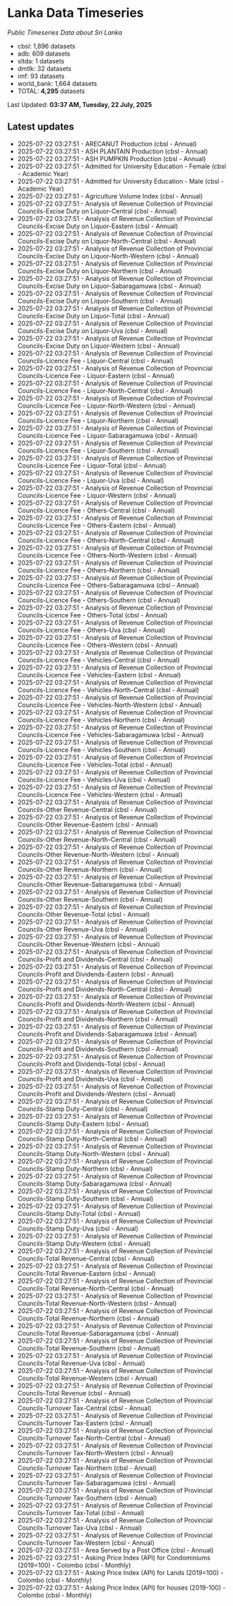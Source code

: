# Lanka Data Timeseries
*Public Timeseries Data about Sri Lanka*

* cbsl: 1,896 datasets
* adb: 609 datasets
* sltda: 1 datasets
* dmtlk: 32 datasets
* imf: 93 datasets
* world_bank: 1,664 datasets
* TOTAL: **4,295** datasets

Last Updated: **03:37 AM, Tuesday, 22 July, 2025**

## Latest updates

* 2025-07-22 03:27:51 - ARECANUT Production (cbsl - Annual)
* 2025-07-22 03:27:51 - ASH PLANTAIN Production (cbsl - Annual)
* 2025-07-22 03:27:51 - ASH PUMPKIN Production (cbsl - Annual)
* 2025-07-22 03:27:51 - Admitted for University Education - Female (cbsl - Academic Year)
* 2025-07-22 03:27:51 - Admitted for University Education - Male (cbsl - Academic Year)
* 2025-07-22 03:27:51 - Agriculture Volume Index (cbsl - Annual)
* 2025-07-22 03:27:51 - Analysis of Revenue Collection of Provincial Councils-Excise Duty on Liquor-Central (cbsl - Annual)
* 2025-07-22 03:27:51 - Analysis of Revenue Collection of Provincial Councils-Excise Duty on Liquor-Eastern (cbsl - Annual)
* 2025-07-22 03:27:51 - Analysis of Revenue Collection of Provincial Councils-Excise Duty on Liquor-North-Central (cbsl - Annual)
* 2025-07-22 03:27:51 - Analysis of Revenue Collection of Provincial Councils-Excise Duty on Liquor-North-Western (cbsl - Annual)
* 2025-07-22 03:27:51 - Analysis of Revenue Collection of Provincial Councils-Excise Duty on Liquor-Northern (cbsl - Annual)
* 2025-07-22 03:27:51 - Analysis of Revenue Collection of Provincial Councils-Excise Duty on Liquor-Sabaragamuwa (cbsl - Annual)
* 2025-07-22 03:27:51 - Analysis of Revenue Collection of Provincial Councils-Excise Duty on Liquor-Southern (cbsl - Annual)
* 2025-07-22 03:27:51 - Analysis of Revenue Collection of Provincial Councils-Excise Duty on Liquor-Total (cbsl - Annual)
* 2025-07-22 03:27:51 - Analysis of Revenue Collection of Provincial Councils-Excise Duty on Liquor-Uva (cbsl - Annual)
* 2025-07-22 03:27:51 - Analysis of Revenue Collection of Provincial Councils-Excise Duty on Liquor-Western (cbsl - Annual)
* 2025-07-22 03:27:51 - Analysis of Revenue Collection of Provincial Councils-Licence Fee - Liquor-Central (cbsl - Annual)
* 2025-07-22 03:27:51 - Analysis of Revenue Collection of Provincial Councils-Licence Fee - Liquor-Eastern (cbsl - Annual)
* 2025-07-22 03:27:51 - Analysis of Revenue Collection of Provincial Councils-Licence Fee - Liquor-North-Central (cbsl - Annual)
* 2025-07-22 03:27:51 - Analysis of Revenue Collection of Provincial Councils-Licence Fee - Liquor-North-Western (cbsl - Annual)
* 2025-07-22 03:27:51 - Analysis of Revenue Collection of Provincial Councils-Licence Fee - Liquor-Northern (cbsl - Annual)
* 2025-07-22 03:27:51 - Analysis of Revenue Collection of Provincial Councils-Licence Fee - Liquor-Sabaragamuwa (cbsl - Annual)
* 2025-07-22 03:27:51 - Analysis of Revenue Collection of Provincial Councils-Licence Fee - Liquor-Southern (cbsl - Annual)
* 2025-07-22 03:27:51 - Analysis of Revenue Collection of Provincial Councils-Licence Fee - Liquor-Total (cbsl - Annual)
* 2025-07-22 03:27:51 - Analysis of Revenue Collection of Provincial Councils-Licence Fee - Liquor-Uva (cbsl - Annual)
* 2025-07-22 03:27:51 - Analysis of Revenue Collection of Provincial Councils-Licence Fee - Liquor-Western (cbsl - Annual)
* 2025-07-22 03:27:51 - Analysis of Revenue Collection of Provincial Councils-Licence Fee - Others-Central (cbsl - Annual)
* 2025-07-22 03:27:51 - Analysis of Revenue Collection of Provincial Councils-Licence Fee - Others-Eastern (cbsl - Annual)
* 2025-07-22 03:27:51 - Analysis of Revenue Collection of Provincial Councils-Licence Fee - Others-North-Central (cbsl - Annual)
* 2025-07-22 03:27:51 - Analysis of Revenue Collection of Provincial Councils-Licence Fee - Others-North-Western (cbsl - Annual)
* 2025-07-22 03:27:51 - Analysis of Revenue Collection of Provincial Councils-Licence Fee - Others-Northern (cbsl - Annual)
* 2025-07-22 03:27:51 - Analysis of Revenue Collection of Provincial Councils-Licence Fee - Others-Sabaragamuwa (cbsl - Annual)
* 2025-07-22 03:27:51 - Analysis of Revenue Collection of Provincial Councils-Licence Fee - Others-Southern (cbsl - Annual)
* 2025-07-22 03:27:51 - Analysis of Revenue Collection of Provincial Councils-Licence Fee - Others-Total (cbsl - Annual)
* 2025-07-22 03:27:51 - Analysis of Revenue Collection of Provincial Councils-Licence Fee - Others-Uva (cbsl - Annual)
* 2025-07-22 03:27:51 - Analysis of Revenue Collection of Provincial Councils-Licence Fee - Others-Western (cbsl - Annual)
* 2025-07-22 03:27:51 - Analysis of Revenue Collection of Provincial Councils-Licence Fee - Vehicles-Central (cbsl - Annual)
* 2025-07-22 03:27:51 - Analysis of Revenue Collection of Provincial Councils-Licence Fee - Vehicles-Eastern (cbsl - Annual)
* 2025-07-22 03:27:51 - Analysis of Revenue Collection of Provincial Councils-Licence Fee - Vehicles-North-Central (cbsl - Annual)
* 2025-07-22 03:27:51 - Analysis of Revenue Collection of Provincial Councils-Licence Fee - Vehicles-North-Western (cbsl - Annual)
* 2025-07-22 03:27:51 - Analysis of Revenue Collection of Provincial Councils-Licence Fee - Vehicles-Northern (cbsl - Annual)
* 2025-07-22 03:27:51 - Analysis of Revenue Collection of Provincial Councils-Licence Fee - Vehicles-Sabaragamuwa (cbsl - Annual)
* 2025-07-22 03:27:51 - Analysis of Revenue Collection of Provincial Councils-Licence Fee - Vehicles-Southern (cbsl - Annual)
* 2025-07-22 03:27:51 - Analysis of Revenue Collection of Provincial Councils-Licence Fee - Vehicles-Total (cbsl - Annual)
* 2025-07-22 03:27:51 - Analysis of Revenue Collection of Provincial Councils-Licence Fee - Vehicles-Uva (cbsl - Annual)
* 2025-07-22 03:27:51 - Analysis of Revenue Collection of Provincial Councils-Licence Fee - Vehicles-Western (cbsl - Annual)
* 2025-07-22 03:27:51 - Analysis of Revenue Collection of Provincial Councils-Other Revenue-Central (cbsl - Annual)
* 2025-07-22 03:27:51 - Analysis of Revenue Collection of Provincial Councils-Other Revenue-Eastern (cbsl - Annual)
* 2025-07-22 03:27:51 - Analysis of Revenue Collection of Provincial Councils-Other Revenue-North-Central (cbsl - Annual)
* 2025-07-22 03:27:51 - Analysis of Revenue Collection of Provincial Councils-Other Revenue-North-Western (cbsl - Annual)
* 2025-07-22 03:27:51 - Analysis of Revenue Collection of Provincial Councils-Other Revenue-Northern (cbsl - Annual)
* 2025-07-22 03:27:51 - Analysis of Revenue Collection of Provincial Councils-Other Revenue-Sabaragamuwa (cbsl - Annual)
* 2025-07-22 03:27:51 - Analysis of Revenue Collection of Provincial Councils-Other Revenue-Southern (cbsl - Annual)
* 2025-07-22 03:27:51 - Analysis of Revenue Collection of Provincial Councils-Other Revenue-Total (cbsl - Annual)
* 2025-07-22 03:27:51 - Analysis of Revenue Collection of Provincial Councils-Other Revenue-Uva (cbsl - Annual)
* 2025-07-22 03:27:51 - Analysis of Revenue Collection of Provincial Councils-Other Revenue-Western (cbsl - Annual)
* 2025-07-22 03:27:51 - Analysis of Revenue Collection of Provincial Councils-Profit and Dividends-Central (cbsl - Annual)
* 2025-07-22 03:27:51 - Analysis of Revenue Collection of Provincial Councils-Profit and Dividends-Eastern (cbsl - Annual)
* 2025-07-22 03:27:51 - Analysis of Revenue Collection of Provincial Councils-Profit and Dividends-North-Central (cbsl - Annual)
* 2025-07-22 03:27:51 - Analysis of Revenue Collection of Provincial Councils-Profit and Dividends-North-Western (cbsl - Annual)
* 2025-07-22 03:27:51 - Analysis of Revenue Collection of Provincial Councils-Profit and Dividends-Northern (cbsl - Annual)
* 2025-07-22 03:27:51 - Analysis of Revenue Collection of Provincial Councils-Profit and Dividends-Sabaragamuwa (cbsl - Annual)
* 2025-07-22 03:27:51 - Analysis of Revenue Collection of Provincial Councils-Profit and Dividends-Southern (cbsl - Annual)
* 2025-07-22 03:27:51 - Analysis of Revenue Collection of Provincial Councils-Profit and Dividends-Total (cbsl - Annual)
* 2025-07-22 03:27:51 - Analysis of Revenue Collection of Provincial Councils-Profit and Dividends-Uva (cbsl - Annual)
* 2025-07-22 03:27:51 - Analysis of Revenue Collection of Provincial Councils-Profit and Dividends-Western (cbsl - Annual)
* 2025-07-22 03:27:51 - Analysis of Revenue Collection of Provincial Councils-Stamp Duty-Central (cbsl - Annual)
* 2025-07-22 03:27:51 - Analysis of Revenue Collection of Provincial Councils-Stamp Duty-Eastern (cbsl - Annual)
* 2025-07-22 03:27:51 - Analysis of Revenue Collection of Provincial Councils-Stamp Duty-North-Central (cbsl - Annual)
* 2025-07-22 03:27:51 - Analysis of Revenue Collection of Provincial Councils-Stamp Duty-North-Western (cbsl - Annual)
* 2025-07-22 03:27:51 - Analysis of Revenue Collection of Provincial Councils-Stamp Duty-Northern (cbsl - Annual)
* 2025-07-22 03:27:51 - Analysis of Revenue Collection of Provincial Councils-Stamp Duty-Sabaragamuwa (cbsl - Annual)
* 2025-07-22 03:27:51 - Analysis of Revenue Collection of Provincial Councils-Stamp Duty-Southern (cbsl - Annual)
* 2025-07-22 03:27:51 - Analysis of Revenue Collection of Provincial Councils-Stamp Duty-Total (cbsl - Annual)
* 2025-07-22 03:27:51 - Analysis of Revenue Collection of Provincial Councils-Stamp Duty-Uva (cbsl - Annual)
* 2025-07-22 03:27:51 - Analysis of Revenue Collection of Provincial Councils-Stamp Duty-Western (cbsl - Annual)
* 2025-07-22 03:27:51 - Analysis of Revenue Collection of Provincial Councils-Total Revenue-Central (cbsl - Annual)
* 2025-07-22 03:27:51 - Analysis of Revenue Collection of Provincial Councils-Total Revenue-Eastern (cbsl - Annual)
* 2025-07-22 03:27:51 - Analysis of Revenue Collection of Provincial Councils-Total Revenue-North-Central (cbsl - Annual)
* 2025-07-22 03:27:51 - Analysis of Revenue Collection of Provincial Councils-Total Revenue-North-Western (cbsl - Annual)
* 2025-07-22 03:27:51 - Analysis of Revenue Collection of Provincial Councils-Total Revenue-Northern (cbsl - Annual)
* 2025-07-22 03:27:51 - Analysis of Revenue Collection of Provincial Councils-Total Revenue-Sabaragamuwa (cbsl - Annual)
* 2025-07-22 03:27:51 - Analysis of Revenue Collection of Provincial Councils-Total Revenue-Southern (cbsl - Annual)
* 2025-07-22 03:27:51 - Analysis of Revenue Collection of Provincial Councils-Total Revenue-Uva (cbsl - Annual)
* 2025-07-22 03:27:51 - Analysis of Revenue Collection of Provincial Councils-Total Revenue-Western (cbsl - Annual)
* 2025-07-22 03:27:51 - Analysis of Revenue Collection of Provincial Councils-Total Revenue (cbsl - Annual)
* 2025-07-22 03:27:51 - Analysis of Revenue Collection of Provincial Councils-Turnover Tax-Central (cbsl - Annual)
* 2025-07-22 03:27:51 - Analysis of Revenue Collection of Provincial Councils-Turnover Tax-Eastern (cbsl - Annual)
* 2025-07-22 03:27:51 - Analysis of Revenue Collection of Provincial Councils-Turnover Tax-North-Central (cbsl - Annual)
* 2025-07-22 03:27:51 - Analysis of Revenue Collection of Provincial Councils-Turnover Tax-North-Western (cbsl - Annual)
* 2025-07-22 03:27:51 - Analysis of Revenue Collection of Provincial Councils-Turnover Tax-Northern (cbsl - Annual)
* 2025-07-22 03:27:51 - Analysis of Revenue Collection of Provincial Councils-Turnover Tax-Sabaragamuwa (cbsl - Annual)
* 2025-07-22 03:27:51 - Analysis of Revenue Collection of Provincial Councils-Turnover Tax-Southern (cbsl - Annual)
* 2025-07-22 03:27:51 - Analysis of Revenue Collection of Provincial Councils-Turnover Tax-Total (cbsl - Annual)
* 2025-07-22 03:27:51 - Analysis of Revenue Collection of Provincial Councils-Turnover Tax-Uva (cbsl - Annual)
* 2025-07-22 03:27:51 - Analysis of Revenue Collection of Provincial Councils-Turnover Tax-Western (cbsl - Annual)
* 2025-07-22 03:27:51 - Area Served by a Post Office (cbsl - Annual)
* 2025-07-22 03:27:51 - Asking Price Index (API) for Condominiums (2019=100) - Colombo (cbsl - Monthly)
* 2025-07-22 03:27:51 - Asking Price Index (API) for Lands (2019=100) - Colombo (cbsl - Monthly)
* 2025-07-22 03:27:51 - Asking Price Index (API) for houses (2019-100) - Colombo (cbsl - Monthly)